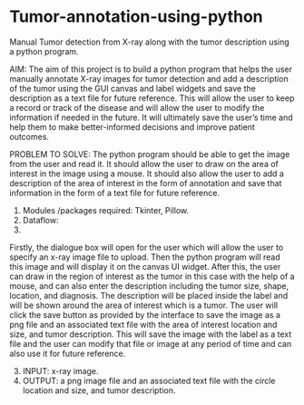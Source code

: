 # Tumor-annotation-using-python
Manual Tumor detection from X-ray along with the tumor description using a python program.

AIM:
The aim of this project is to build a python program that helps the user manually annotate X-ray images for tumor detection and add a description of the tumor using the GUI canvas and label widgets and save the description as a text file for future reference. This will allow the user to keep a record or track of the disease and will allow the user to modify the information if needed in the future. It will ultimately save the user’s time and help them to make better-informed decisions and improve patient outcomes.

PROBLEM TO SOLVE:
The python program should be able to get the image from the user and read it. It should allow the user to draw on the area of interest in the image using a mouse. It should also allow the user to add a description of the area of interest in the form of annotation and save that information in the form of a text file for future reference.
1.	Modules /packages required: Tkinter, Pillow.
2.	Dataflow:
3.	
Firstly, the dialogue box will open for the user which will allow the user to specify an x-ray image file to upload. Then the python program will read this image and will display it on the canvas UI widget. After this, the user can draw in the region of interest as the tumor in this case with the help of a mouse, and can also enter the description including the tumor size, shape, location, and diagnosis. The description will be placed inside the label and will be shown around the area of interest which is a tumor. The user will click the save button as provided by the interface to save the image as a png file and an associated text file with the area of interest location and size, and tumor description. This will save the image with the label as a text file and the user can modify that file or image at any period of time and can also use it for future reference.

3.	INPUT: x-ray image.
4.	OUTPUT: a png image file and an associated text file with the circle location and size, and tumor description.
